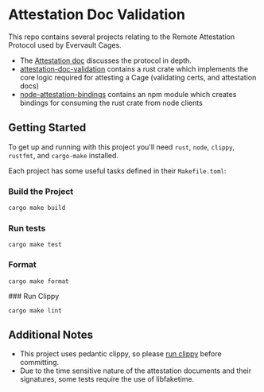 # Attestation Doc Validation

This repo contains several projects relating to the Remote Attestation Protocol used by Evervault Cages.

- The [Attestation doc](./Attestation.md) discusses the protocol in depth.
- [attestation-doc-validation](./attestation-doc-validation/) contains a rust crate which implements the core logic required for attesting a Cage (validating certs, and attestation docs)
- [node-attestation-bindings](./node-attestation-bindings/) contains an npm module which creates bindings for consuming the rust crate from node clients

## Getting Started

To get up and running with this project you'll need `rust`, `node`, `clippy`, `rustfmt`, and `cargo-make` installed.

Each project has some useful tasks defined in their `Makefile.toml`:

### Build the Project

```sh
cargo make build
```

### Run tests

```
cargo make test
```

### Format

```
cargo make format
```

### Run Clippy

```
cargo make lint
```

## Additional Notes

- This project uses pedantic clippy, so please [run clippy](#run-clippy) before committing.
- Due to the time sensitive nature of the attestation documents and their signatures, some tests require the use of libfaketime.
